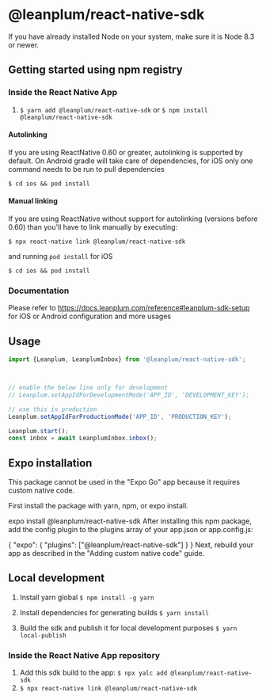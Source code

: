 # @leanplum/react-native-sdk

If you have already installed Node on your system, make sure it is Node 8.3 or newer.

## Getting started using npm registry

### Inside the React Native App
1. `$ yarn add @leanplum/react-native-sdk` or `$ npm install @leanplum/react-native-sdk`

#### Autolinking
If you are using ReactNative 0.60 or greater, autolinking is supported by default.
On Android gradle will take care of dependencies, for iOS only one command needs to be run to pull dependencies

`$ cd ios && pod install`

#### Manual linking
If you are using ReactNative without support for autolinking (versions before 0.60) than you'll have to link manually by 
executing:

`$ npx react-native link @leanplum/react-native-sdk`

and running  `pod install` for iOS

`$ cd ios && pod install`

### Documentation
Please refer to https://docs.leanplum.com/reference#leanplum-sdk-setup for iOS or Android configuration and more usages

## Usage
```javascript
import {Leanplum, LeanplumInbox} from '@leanplum/react-native-sdk';



// enable the below line only for development
// Leanplum.setAppIdForDevelopmentMode('APP_ID', 'DEVELOPMENT_KEY');

// use this in production
Leanplum.setAppIdForProductionMode('APP_ID', 'PRODUCTION_KEY');

Leanplum.start();
const inbox = await LeanplumInbox.inbox();
```

## Expo installation
This package cannot be used in the "Expo Go" app because it requires custom native code.

First install the package with yarn, npm, or expo install.

expo install @leanplum/react-native-sdk
After installing this npm package, add the config plugin to the plugins array of your app.json or app.config.js:

{
  "expo": {
    "plugins": ["@leanplum/react-native-sdk"]
  }
}
Next, rebuild your app as described in the "Adding custom native code" guide.

## Local development
1. Install yarn global `$ npm install -g yarn`

2. Install dependencies for generating builds `$ yarn install`

3. Build the sdk and publish it for local development purposes `$ yarn local-publish`

### Inside the React Native App repository

1. Add this sdk build to the app: `$ npx yalc add @leanplum/react-native-sdk`
2. `$ npx react-native link @leanplum/react-native-sdk`
